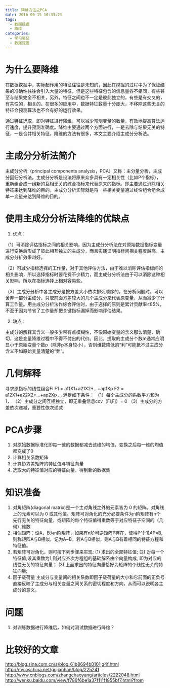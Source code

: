 ```yaml
---
title: 降维方法之PCA
date: 2016-06-15 10:33:23
tags: 
  - 数据挖掘
  - 降维
categories:
  - 学习笔记
  - 数据挖掘
---
```

# 为什么要降维

  在数据挖掘中，实际起作用的特征往往是未知的，因此在挖掘的过程中为了保证结果的准确性往往会引入大量的特征，但是这些特征包含的信息量各不相同，有些甚至与结果完全不相关，另外，特征之间也不一定是彼此独立的，有些是有交叉的，有共性的，相关的。在很多的应用中，数据特征数量十分庞大，不移除这些无关的特征会预测算法也不会有好的运行效果。
<!-- more -->
  通过特征选取，即对特征进行降维，可以减少预测变量的数量，有效地提高算法运行速度，提升预测准确度。降维主要通过两个方面进行，一是去除与结果无关的特征，一是合并相关特征。降维的方法有很多，本文主要介绍主成分分析法。

# 主成分分析法简介

  主成分分析（principal components analysis，PCA）又称：主分量分析，主成分回归分析法。主成分分析是设法将原来众多具有一定相关性（比如P个指标），重新组合成一组新的互相无关的综合指标来代替原来的指标。即主要通过消除相关特征来达到降维的目的。主成分分析实际就是将一些相关变量通过线性组合组合成单一变量来达到降维的目的。

# 使用主成分分析法降维的优缺点
1. 优点：

 （1）可消除评估指标之间的相关影响。因为主成分分析法在对原始数据指标变量进行变换后形成了彼此相互独立的主成分，而且实践证明指标间相关程度越高，主成分分析效果越好。

 （2）可减少指标选择的工作量，对于其他评估方法，由于难以消除评估指标间的相关影响，所以选择指标时要花费不少精力，而主成分分析法由于可以消除这种相关影响，所以在指标选择上相对容易些。

 （3）主成分分析中各主成分是按方差大小依次排列顺序的，在分析问题时，可以舍弃一部分主成分，只取前面方差较大的几个主成分来代表原变量，从而减少了计算工作量。用主成分分析法作综合评估时，由于选择的原则是累计贡献率≥85%，不至于因为节省了工作量却把关键指标漏掉而影响评估结果。

2. 缺点：

  主成分的解释其含义一般多少带有点模糊性，不像原始变量的含义那么清楚、确切，这是变量降维过程中不得不付出的代价。因此，提取的主成分个数m通常应明显小于原始变量个数p（除非p本身较小），否则维数降低的“利”可能抵不过主成分含义不如原始变量清楚的“弊”。

# 几何解释

  寻求原指标的线性组合Fi
F1 = a11X1+a21X2+...+ap1Xp
F2 = a12X1+a22X2+...+ap2Xp
...
  满足如下条件：
  （1）每个主成分的系数平方和为1，
  （2）主成分之间互相独立，即无重叠信息cov（Fi,Fj）= 0
  （3）主成分的方差依次递减，重要性依次递减

# PCA步骤

1. 对原始数据标准化即每一维的数据都减去该维的均值，变换之后每一维的均值都变成了0
2. 计算相关系数矩阵
3. 计算协方差矩阵的特征值与特征向量
4. 选取大的特征值对应的特征向量，得到新的数据集

# 知识准备

1. 对角矩阵(diagonal matrix)是一个主对角线之外的元素皆为 0 的矩阵。对角线上的元素可以为 0 或其他值。矩阵可对角化的充分必要条件为n阶矩阵有n个先行无关的特征向量，或矩阵的每个特征值得重数等于对应特征子空间的（几何）维数
2. 相似矩阵：设A，B为n阶矩阵，如果有n阶可逆矩阵P存在，使得P^(-1)*A*P=B,则称矩阵A与B相似，记为A~B。若A与B相似，则A与B有着相同的特征方程和特征值。
3. 若矩阵可对角化，则可按下列步骤来实现:
(1) 求出的全部特征值;
(2) 对每一个特征值,设其重数为1,则对应齐次方程组的基础解系由个向量构成, 即为对应的线性无关的特征向量；
(3) 上面求出的特征向量恰好为矩阵的个线性无关的特征向量;
4. 因子载荷量
主成分与变量间的相关系数即因子载荷量的大小和它前面的正负号直接反映了主成分与相关变量之间关系的密切程度和方向，从而可以说明各主成分的意义。

# 问题
1. 对训练数据进行降维后，如何对测试数据进行降维？

# 比较好的文章

http://blog.sina.com.cn/s/blog_61b8694b0101jg4f.html
http://my.oschina.net/gujianhan/blog/225241
http://www.cnblogs.com/zhangchaoyang/articles/2222048.html
http://wenku.baidu.com/view/f786f6be1a37f111f1855bf7.html?from